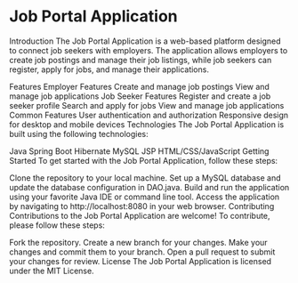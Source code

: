 # Job Portal Application
Introduction
The Job Portal Application is a web-based platform designed to connect job seekers with employers. The application allows employers to create job postings and manage their job listings, while job seekers can register, apply for jobs, and manage their applications.

Features
Employer Features
Create and manage job postings
View and manage job applications
Job Seeker Features
Register and create a job seeker profile
Search and apply for jobs
View and manage job applications
Common Features
User authentication and authorization
Responsive design for desktop and mobile devices
Technologies
The Job Portal Application is built using the following technologies:

Java
Spring Boot
Hibernate
MySQL
JSP
HTML/CSS/JavaScript
Getting Started
To get started with the Job Portal Application, follow these steps:

Clone the repository to your local machine.
Set up a MySQL database and update the database configuration in DAO.java.
Build and run the application using your favorite Java IDE or command line tool.
Access the application by navigating to http://localhost:8080 in your web browser.
Contributing
Contributions to the Job Portal Application are welcome! To contribute, please follow these steps:

Fork the repository.
Create a new branch for your changes.
Make your changes and commit them to your branch.
Open a pull request to submit your changes for review.
License
The Job Portal Application is licensed under the MIT License.
